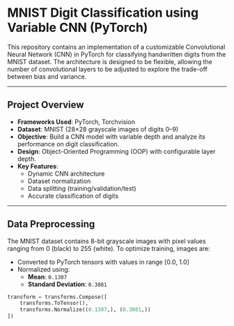 #  MNIST Digit Classification using Variable CNN (PyTorch)

This repository contains an implementation of a customizable Convolutional Neural Network (CNN) in PyTorch for classifying handwritten digits from the MNIST dataset. The architecture is designed to be flexible, allowing the number of convolutional layers to be adjusted to explore the trade-off between bias and variance.

---

## Project Overview

- **Frameworks Used**: PyTorch, Torchvision
- **Dataset**: MNIST (28×28 grayscale images of digits 0–9)
- **Objective**: Build a CNN model with variable depth and analyze its performance on digit classification.
- **Design**: Object-Oriented Programming (OOP) with configurable layer depth.
- **Key Features**:
  - Dynamic CNN architecture
  - Dataset normalization
  - Data splitting (training/validation/test)
  - Accurate classification of digits

---

## Data Preprocessing

The MNIST dataset contains 8-bit grayscale images with pixel values ranging from 0 (black) to 255 (white). To optimize training, images are:

- Converted to PyTorch tensors with values in range [0.0, 1.0]
- Normalized using:
  - **Mean**: `0.1307`
  - **Standard Deviation**: `0.3081`

```python
transform = transforms.Compose([
    transforms.ToTensor(),
    transforms.Normalize((0.1307,), (0.3081,))
])

